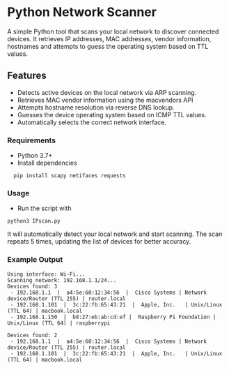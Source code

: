 # Python Network Scanner

A simple Python tool that scans your local network to discover connected devices.
It retrieves IP addresses, MAC addresses, vendor information, hostnames and attempts to guess the operating system based on TTL values.

## Features

- Detects active devices on the local network via ARP scanning.
- Retrieves MAC vendor information using the macvendors API
- Attempts hostname resolution via reverse DNS lookup.
- Guesses the device operating system based on ICMP TTL values.
- Automatically selects the correct network interface.

### Requirements
- Python 3.7+
- Install dependencies

```
  pip install scapy netifaces requests
```

### Usage

- Run the script with
```
python3 IPscan.py
```
It will automatically detect your local network and start scanning.
The scan repeats 5 times, updating the list of devices for better accuracy.

### Example Output

```
Using interface: Wi-Fi...
Scanning network: 192.168.1.1/24...
Devices found: 3
 - 192.168.1.1  |  a4:5e:60:12:34:56  |  Cisco Systems | Network device/Router (TTL 255) | router.local
 - 192.168.1.101  |  3c:22:fb:65:43:21  |  Apple, Inc.   | Unix/Linux (TTL 64) | macbook.local
 - 192.168.1.150  |  b8:27:eb:ab:cd:ef |  Raspberry Pi Foundation | Unix/Linux (TTL 64) | raspberrypi

Devices found: 2
 - 192.168.1.1  |  a4:5e:60:12:34:56  |  Cisco Systems | Network device/Router (TTL 255) | router.local
 - 192.168.1.101  |  3c:22:fb:65:43:21  |  Apple, Inc.   | Unix/Linux (TTL 64) | macbook.local
```
